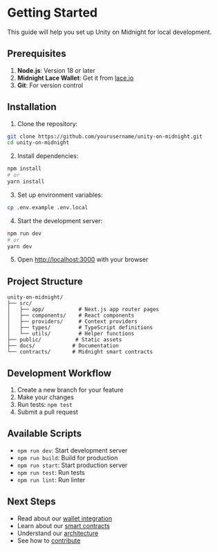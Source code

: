 # Getting Started

This guide will help you set up Unity on Midnight for local development.

## Prerequisites

1. **Node.js**: Version 18 or later
2. **Midnight Lace Wallet**: Get it from [lace.io](https://www.lace.io/)
3. **Git**: For version control

## Installation

1. Clone the repository:
```bash
git clone https://github.com/yourusername/unity-on-midnight.git
cd unity-on-midnight
```

2. Install dependencies:
```bash
npm install
# or
yarn install
```

3. Set up environment variables:
```bash
cp .env.example .env.local
```

4. Start the development server:
```bash
npm run dev
# or
yarn dev
```

5. Open [http://localhost:3000](http://localhost:3000) with your browser

## Project Structure

```
unity-on-midnight/
├── src/
│   ├── app/           # Next.js app router pages
│   ├── components/    # React components
│   ├── providers/     # Context providers
│   ├── types/         # TypeScript definitions
│   └── utils/         # Helper functions
├── public/           # Static assets
├── docs/            # Documentation
└── contracts/       # Midnight smart contracts
```

## Development Workflow

1. Create a new branch for your feature
2. Make your changes
3. Run tests: `npm test`
4. Submit a pull request

## Available Scripts

- `npm run dev`: Start development server
- `npm run build`: Build for production
- `npm run start`: Start production server
- `npm run test`: Run tests
- `npm run lint`: Run linter

## Next Steps

- Read about our [wallet integration](wallet-integration.md)
- Learn about our [smart contracts](smart-contracts.md)
- Understand our [architecture](architecture.md)
- See how to [contribute](contributing.md)
